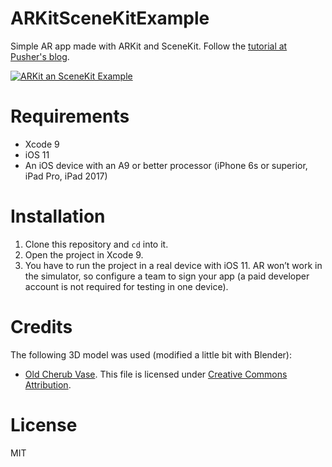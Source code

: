 # ARKitSceneKitExample
Simple AR app made with ARKit and SceneKit. Follow the [tutorial at Pusher's blog](https://blog.pusher.com/building-an-ar-app-with-arkit-and-scenekit/).

[![ARKit an SceneKit Example](https://img.youtube.com/vi/wc3lzPvTQfY/0.jpg)](http://www.youtube.com/watch?v=wc3lzPvTQfY)


# Requirements

- Xcode 9
- iOS 11
- An iOS device with an A9 or better processor (iPhone 6s or superior, iPad Pro, iPad 2017)

# Installation
1. Clone this repository and `cd` into it.
2. Open the project in Xcode 9.
4. You have to run the project in a real device with iOS 11. AR won’t work in the simulator, so configure a team to sign your app (a paid developer account is not required for testing in one device).

# Credits
The following 3D model was used (modified a little bit with Blender):
- [Old Cherub Vase](https://sketchfab.com/models/8c1daf56753d46a0844f7f6385cab7a6). This file is licensed under [Creative Commons Attribution](https://creativecommons.org/licenses/by/4.0/).


# License
MIT
